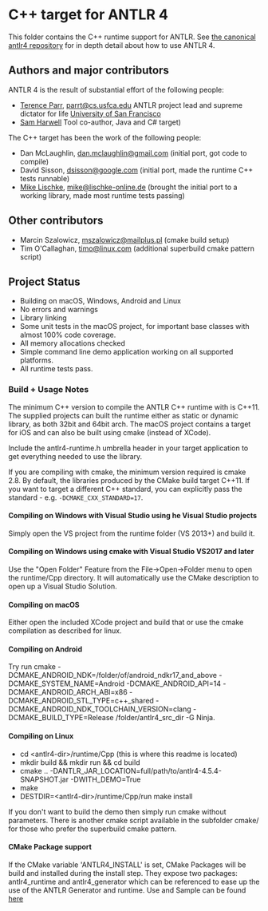 # C++ target for ANTLR 4

This folder contains the C++ runtime support for ANTLR.  See [the canonical antlr4 repository](https://github.com/antlr/antlr4) for in depth detail about how to use ANTLR 4.

## Authors and major contributors

ANTLR 4 is the result of substantial effort of the following people:

* [Terence Parr](http://www.cs.usfca.edu/~parrt/), parrt@cs.usfca.edu
  ANTLR project lead and supreme dictator for life
  [University of San Francisco](http://www.usfca.edu/)
* [Sam Harwell](http://tunnelvisionlabs.com/)
  Tool co-author, Java and C# target)

The C++ target has been the work of the following people:

* Dan McLaughlin, dan.mclaughlin@gmail.com (initial port, got code to compile)
* David Sisson, dsisson@google.com (initial port, made the runtime C++ tests runnable)
* [Mike Lischke](http://www.soft-gems.net), mike@lischke-online.de (brought the initial port to a working library, made most runtime tests passing)

## Other contributors

* Marcin Szalowicz, mszalowicz@mailplus.pl (cmake build setup)
* Tim O'Callaghan, timo@linux.com (additional superbuild cmake pattern script)

## Project Status

* Building on macOS, Windows, Android and Linux
* No errors and warnings
* Library linking
* Some unit tests in the macOS project, for important base classes with almost 100% code coverage.
* All memory allocations checked
* Simple command line demo application working on all supported platforms.
* All runtime tests pass.

### Build + Usage Notes

The minimum C++ version to compile the ANTLR C++ runtime with is C++11. The supplied projects can built the runtime either as static or dynamic library, as both 32bit and 64bit arch. The macOS project contains a target for iOS and can also be built using cmake (instead of XCode).

Include the antlr4-runtime.h umbrella header in your target application to get everything needed to use the library.

If you are compiling with cmake, the minimum version required is cmake 2.8.
By default, the libraries produced by the CMake build target C++11. If you want to target a different C++ standard, you can explicitly pass the standard - e.g. `-DCMAKE_CXX_STANDARD=17`.

#### Compiling on Windows with Visual Studio using he Visual Studio projects
Simply open the VS project from the runtime folder (VS 2013+) and build it.

#### Compiling on Windows using cmake with Visual Studio VS2017 and later
Use the "Open Folder" Feature from the File->Open->Folder menu to open the runtime/Cpp directory.
It will automatically use the CMake description to open up a Visual Studio Solution.

#### Compiling on macOS
Either open the included XCode project and build that or use the cmake compilation as described for linux.

#### Compiling on Android
Try run cmake -DCMAKE_ANDROID_NDK=/folder/of/android_ndkr17_and_above -DCMAKE_SYSTEM_NAME=Android -DCMAKE_ANDROID_API=14 -DCMAKE_ANDROID_ARCH_ABI=x86 -DCMAKE_ANDROID_STL_TYPE=c++_shared -DCMAKE_ANDROID_NDK_TOOLCHAIN_VERSION=clang -DCMAKE_BUILD_TYPE=Release /folder/antlr4_src_dir -G Ninja.

#### Compiling on Linux
- cd \<antlr4-dir\>/runtime/Cpp (this is where this readme is located)
- mkdir build && mkdir run && cd build
- cmake .. -DANTLR_JAR_LOCATION=full/path/to/antlr4-4.5.4-SNAPSHOT.jar -DWITH_DEMO=True
- make
- DESTDIR=\<antlr4-dir\>/runtime/Cpp/run make install

If you don't want to build the demo then simply run cmake without parameters.
There is another cmake script available in the subfolder cmake/ for those who prefer the superbuild cmake pattern.

#### CMake Package support
If the CMake variable 'ANTLR4_INSTALL' is set, CMake Packages will be build and installed during the install step.
They expose two packages: antlr4_runtime and antlr4_generator which can be referenced to ease up the use of the
ANTLR Generator and runtime.
Use and Sample can be found [here](cmake/Antlr4Package.md)
